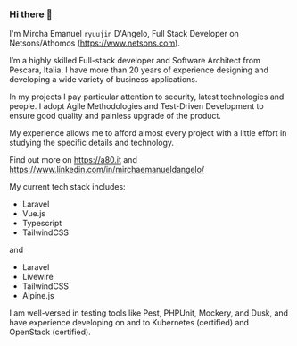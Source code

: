 ### Hi there 👋

I'm Mircha Emanuel `ryuujin` D'Angelo, Full Stack Developer on Netsons/Athomos (https://www.netsons.com).

I’m a highly skilled Full-stack developer and Software Architect from Pescara, Italia. I have more than 20 years of experience designing and developing a wide variety of business applications.

In my projects I pay particular attention to security, latest technologies and people. I adopt Agile Methodologies and Test-Driven Development to ensure good quality and painless upgrade of the product.

My experience allows me to afford almost every project with a little effort in studying the specific details and technology.

Find out more on https://a80.it and https://www.linkedin.com/in/mirchaemanueldangelo/

My current tech stack includes:
- Laravel
- Vue.js
- Typescript
- TailwindCSS
  
and

- Laravel
- Livewire
- TailwindCSS
- Alpine.js

I am well-versed in testing tools like Pest, PHPUnit, Mockery, and Dusk, and have experience developing on and to Kubernetes (certified) and OpenStack (certified).

<!--
**mirchaemanuel/mirchaemanuel** is a ✨ _special_ ✨ repository because its `README.md` (this file) appears on your GitHub profile.

Here are some ideas to get you started:

- 🔭 I’m currently working on ...
- 🌱 I’m currently learning ...
- 👯 I’m looking to collaborate on ...
- 🤔 I’m looking for help with ...
- 💬 Ask me about ...
- 📫 How to reach me: ...
- 😄 Pronouns: ...
- ⚡ Fun fact: ...
-->
